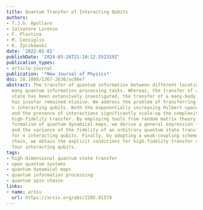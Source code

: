 ```yaml
---
title: Quantum Transfer of Interacting Qubits
authors:
- T.J.G. Apollaro
- Salvatore Lorenzo
- F. Plastina
- M. Consiglio
- K. Życzkowski
date: '2022-01-01'
publishDate: '2024-03-26T21:10:12.552319Z'
publication_types:
- article-journal
publication: '*New Journal of Physics*'
doi: 10.1088/1367-2630/ac86e7
abstract: The transfer of quantum information between different locations is key to
  many quantum information processing tasks. Whereas, the transfer of a single qubit
  state has been extensively investigated, the transfer of a many-body system configuration
  has insofar remained elusive. We address the problem of transferring the state of
  n interacting qubits. Both the exponentially increasing Hilbert space dimension,
  and the presence of interactions significantly scale-up the complexity of achieving
  high-fidelity transfer. By employing tools from random matrix theory and using the
  formalism of quantum dynamical maps, we derive a general expression for the average
  and the variance of the fidelity of an arbitrary quantum state transfer protocol
  for n interacting qubits. Finally, by adopting a weak-coupling scheme in a spin
  chain, we obtain the explicit conditions for high-fidelity transfer of three and
  four interacting qubits.
tags:
- high-dimensional quantum state transfer
- open quantum systems
- quantum dynamical maps
- quantum information processing
- quantum spin chains
links:
- name: arXiv
  url: https://arxiv.org/abs/2205.01579
---
```

